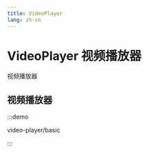 ```yaml
---
title: VideoPlayer
lang: zh-cn
---
```


# VideoPlayer 视频播放器

视频播放器

## 视频播放器

:::demo

video-player/basic

:::